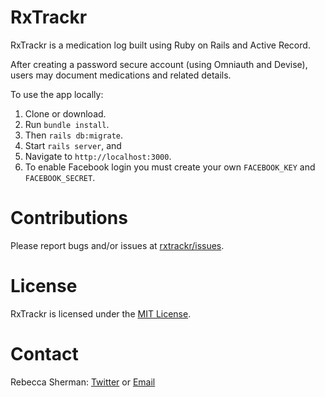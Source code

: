 # RxTrackr

RxTrackr is a medication log built using Ruby on Rails and Active Record.

After creating a password secure account (using Omniauth and Devise), users may document medications and related details.

To use the app locally:
 1. Clone or download.
 2. Run `bundle install`.
 3. Then `rails db:migrate`.
 4. Start `rails server`, and
 5. Navigate to `http://localhost:3000`.
 6. To enable Facebook login you must create your own `FACEBOOK_KEY` and `FACEBOOK_SECRET`.

# Contributions

Please report bugs and/or issues at [rxtrackr/issues](https://github.com/becky000/rxtrackr/issues).

# License

RxTrackr is licensed under the [MIT License](http://opensource.org/licenses/MIT).

# Contact

Rebecca Sherman: [Twitter](https://twitter.com/RebeccaASherman) or [Email](mailto:beckysherman000@gmail.com)
